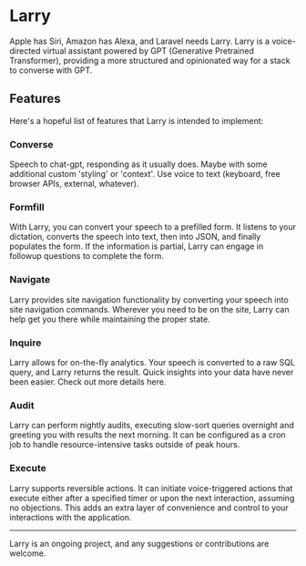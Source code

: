 # Larry

Apple has Siri, Amazon has Alexa, and Laravel needs Larry. Larry is a voice-directed virtual assistant powered by GPT (Generative Pretrained Transformer), providing a more structured and opinionated way for a stack to converse with GPT.

## Features

Here's a hopeful list of features that Larry is intended to implement:

### Converse

Speech to chat-gpt, responding as it usually does. Maybe with some additional custom 'styling' or 'context'. Use voice to text (keyboard, free browser APIs, external, whatever).

### Formfill

With Larry, you can convert your speech to a prefilled form. It listens to your dictation, converts the speech into text, then into JSON, and finally populates the form. If the information is partial, Larry can engage in followup questions to complete the form.

### Navigate

Larry provides site navigation functionality by converting your speech into site navigation commands. Wherever you need to be on the site, Larry can help get you there while maintaining the proper state.

### Inquire

Larry allows for on-the-fly analytics. Your speech is converted to a raw SQL query, and Larry returns the result. Quick insights into your data have never been easier. Check out more details here.

### Audit

Larry can perform nightly audits, executing slow-sort queries overnight and greeting you with results the next morning. It can be configured as a cron job to handle resource-intensive tasks outside of peak hours.

### Execute

Larry supports reversible actions. It can initiate voice-triggered actions that execute either after a specified timer or upon the next interaction, assuming no objections. This adds an extra layer of convenience and control to your interactions with the application.

---

Larry is an ongoing project, and any suggestions or contributions are welcome.